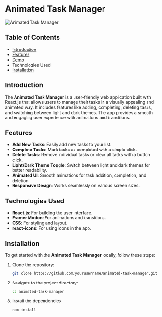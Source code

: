 # Animated Task Manager

![Animated Task Manager](https://github.com/user-attachments/assets/26da8d28-efab-4d95-8397-fd7b7dd590f9)

## Table of Contents

- [Introduction](#introduction)
- [Features](#features)
- [Demo](#demo)
- [Technologies Used](#technologies-used)
- [Installation](#installation)

## Introduction

The **Animated Task Manager** is a user-friendly web application built with React.js that allows users to manage their tasks in a visually appealing and animated way. It includes features like adding, completing, deleting tasks, and switching between light and dark themes. The app provides a smooth and engaging user experience with animations and transitions.

## Features

- **Add New Tasks**: Easily add new tasks to your list.
- **Complete Tasks**: Mark tasks as completed with a simple click.
- **Delete Tasks**: Remove individual tasks or clear all tasks with a button click.
- **Light/Dark Theme Toggle**: Switch between light and dark themes for better readability.
- **Animated UI**: Smooth animations for task addition, completion, and deletion.
- **Responsive Design**: Works seamlessly on various screen sizes.


## Technologies Used

- **React.js**: For building the user interface.
- **Framer Motion**: For animations and transitions.
- **CSS**: For styling and layout.
- **react-icons**: For using icons in the app.

## Installation

To get started with the **Animated Task Manager** locally, follow these steps:

1. Clone the repository:
   ```bash
   git clone https://github.com/yourusername/animated-task-manager.git
2. Navigate to the project directory:
   ```bash
   cd animated-task-manager
3. Install the dependencies
   ```bash
   npm install





